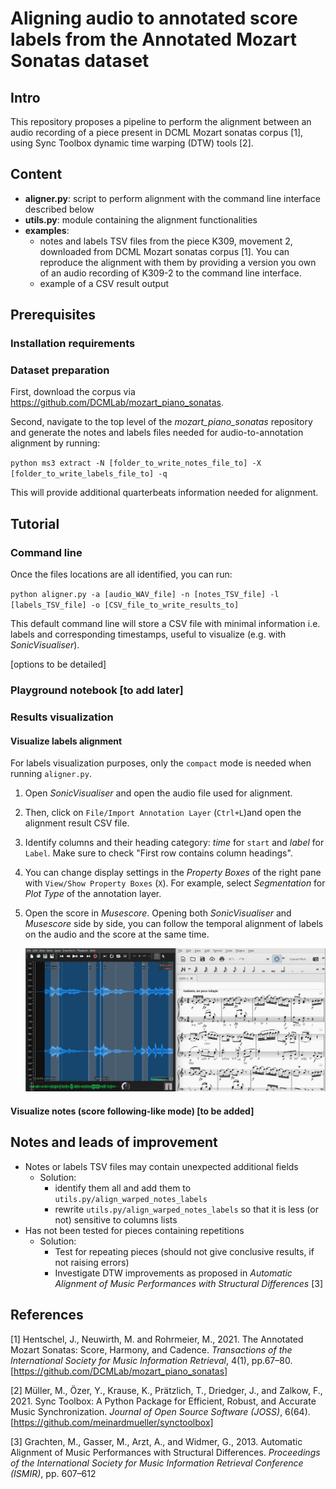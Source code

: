 # Aligning audio to annotated score labels from the Annotated Mozart Sonatas dataset

## Intro

This repository proposes a pipeline to perform the alignment between an audio recording of a piece present in DCML Mozart sonatas corpus [1], using Sync Toolbox dynamic time warping (DTW) tools [2].

## Content

- **aligner.py**: script to perform alignment with the command line interface described below
- **utils.py**: module containing the alignment functionalities
- **examples**:
  - notes and labels TSV files from the piece K309, movement 2, downloaded from DCML Mozart sonatas corpus [1]. You can reproduce the alignment with them by providing a version you own of an audio recording of K309-2 to the command line interface.
  - example of a CSV result output

## Prerequisites
### Installation requirements

### Dataset preparation

First, download the corpus via https://github.com/DCMLab/mozart_piano_sonatas.

Second, navigate to the top level of the *mozart_piano_sonatas* repository and generate the notes and labels files
needed for audio-to-annotation alignment by running:

`python ms3 extract -N [folder_to_write_notes_file_to] -X [folder_to_write_labels_file_to] -q`

This will provide additional quarterbeats information needed for alignment.

## Tutorial

### Command line

Once the files locations are all identified, you can run:

`python aligner.py -a [audio_WAV_file] -n [notes_TSV_file] -l [labels_TSV_file] -o [CSV_file_to_write_results_to]`

This default command line will store a CSV file with minimal information i.e. labels and corresponding timestamps,
useful to visualize (e.g. with *SonicVisualiser*).

[options to be detailed]

### Playground notebook [to add later]

### Results visualization

#### Visualize labels alignment

For labels visualization purposes, only the `compact` mode is needed when running `aligner.py`. 

1. Open *SonicVisualiser* and open the audio file used for alignment.

2. Then, click on `File/Import Annotation Layer` (`Ctrl+L`)and open the alignment result CSV file.

3. Identify columns and their heading category: *time* for `start` and *label* for `Label`. Make sure to check "First row contains column headings".

4. You can change display settings in the *Property Boxes* of the right pane with `View/Show Property Boxes` (`X`). For example, select *Segmentation* for *Plot Type* of the annotation layer.

5. Open the score in *Musescore*. Opening both *SonicVisualiser* and *Musescore* side by side, you can follow the temporal alignment of labels on the audio and the score at the same time.

   ![tutorial_labels](images/tutorial_labels.png)

   

#### Visualize notes (score following-like mode) [to be added]



## Notes and leads of improvement

- Notes or labels TSV files may contain unexpected additional fields
  - Solution: 
    - identify them all and add them to `utils.py/align_warped_notes_labels`
    - rewrite `utils.py/align_warped_notes_labels` so that it is less (or not) sensitive to columns lists
- Has not been tested for pieces containing repetitions
  - Solution:
    - Test for repeating pieces (should not give conclusive results, if not raising errors)
    - Investigate DTW improvements as proposed in *Automatic Alignment of Music Performances with Structural Differences* [3]



## References

[1] Hentschel, J., Neuwirth, M. and Rohrmeier, M., 2021. 
    The Annotated Mozart Sonatas: Score, Harmony, and Cadence. 
    *Transactions of the International Society for Music Information Retrieval*, 4(1), pp.67–80. 
    [https://github.com/DCMLab/mozart_piano_sonatas]

[2] Müller, M., Özer, Y., Krause, K., Prätzlich, T., Driedger, J., and Zalkow, F., 2021. 
    Sync Toolbox: A Python Package for Efficient, Robust, and Accurate Music Synchronization. 
    *Journal of Open Source Software (JOSS)*, 6(64).
    [https://github.com/meinardmueller/synctoolbox]

[3] Grachten, M., Gasser, M., Arzt, A., and Widmer, G., 2013. 
	Automatic Alignment of Music Performances with Structural Differences.
	*Proceedings of the International Society for Music Information Retrieval Conference (ISMIR)*, pp. 607–612



